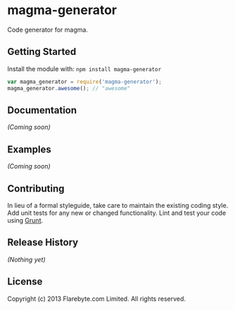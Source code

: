 # magma-generator

Code generator for magma.

## Getting Started
Install the module with: `npm install magma-generator`

```javascript
var magma_generator = require('magma-generator');
magma_generator.awesome(); // "awesome"
```

## Documentation
_(Coming soon)_

## Examples
_(Coming soon)_

## Contributing
In lieu of a formal styleguide, take care to maintain the existing coding style. Add unit tests for any new or changed functionality. Lint and test your code using [Grunt](http://gruntjs.com/).

## Release History
_(Nothing yet)_

## License
Copyright (c) 2013 Flarebyte.com Limited.
All rights reserved.
